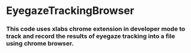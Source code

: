 # EyegazeTrackingBrowser
### This code uses xlabs chrome extension in developer mode to track and record the results of eyegaze tracking into a file using chrome browser.
